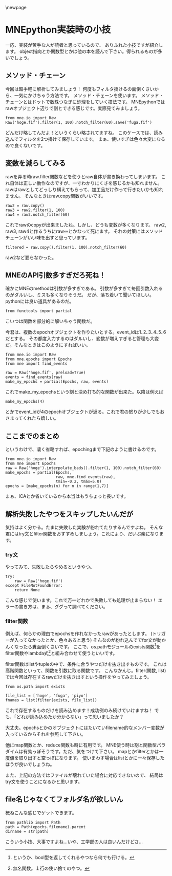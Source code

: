 
\newpage
# MNEpython実装時の小技
一応、実装が苦手な人が読者と思っているので、 ありふれた小技ですが紹介します。
object指向とか関数型とかは他の本を読んで下さい。得られるものが多いでしょう。

## メソッド・チェーン
今回は超手軽に解析してみましょう！
何度もフィルタ掛けるの面倒くさいから、一気にかけちゃう方法です。
メソッド・チェーンを使います。
メソッド・チェーンとはドットで数珠つなぎに処理をしていく技法です。
MNEpythonではrawオブジェクト辺りで割とできる感じです。実際見てみましょう。

```{frame=single}
from mne.io import Raw
Raw('hoge.fif').filter(1, 100).notch_filter(60).save('fuga.fif')
```

どんだけ略してんだよ！というくらい略されてますね。
このケースでは、読み込んでフィルタを2つ掛けて保存しています。
まぁ、使いすぎは色々大変になるので良くないです。

## 変数を減らしてみる
rawを弄る時raw.filter関数などを使うとraw自体が書き換わってしまいます。
これ自体は正しい動作なのですが、一寸わかりにくさを感じるかも知れません。
rawはrawとしてどっしり構えてもらって、加工品だけ作って行きたいかも知れません。
そんなときはraw.copy関数がいいです。

```{frame=single}
raw2 = raw.copy()
raw3 = raw2.filter(1, 100)
raw4 = raw3.notch_filter(60)
```
これでrawのcopyが出来ましたね。しかし、どうも変数が多くなります。
raw2, raw3, raw4と作るうちにraw∞とかなって死にます。
それの対策にはメソッドチェーンがいい味を出すと思っています。

```{frame=single}
filtered = raw.copy().filter(1, 100).notch_filter(60)
```
raw2など要らなかった。

## MNEのAPI引数多すぎだろ死ね！
確かにMNEのmethodは引数が多すぎである。
引数が多すぎて毎回引数入れるのがダルいし、ミスも多くなりそうだ。
だが、落ち着いて聞いてほしい。pythonには良い道具があるのだ。

```{frame=single}
from functools import partial
```
こいつは関数を部分的に解いちゃう関数だ。

今君は、複数のepochオブジェクトを作りたいとする。event_idは1､2､3､4､5､6だとする。
その都度入力するのはダルいし、変数が増えすぎると管理も大変だ。そんなときはこのようにすればいい。

```{frame=single}
from mne.io import Raw
from mne.epochs import Epochs 
from mne import find_events

raw = Raw('hoge.fif', preload=True)
events = find_events(raw)
make_my_epochs = partial(Epochs, raw, events)
```

これでmake_my_epochsという割と決め打ち的な関数が出来た。以降は例えば

```{frame=single}
make_my_epochs(4)
```
とかでevent_idが4のepochオブジェクトが返る。これで君の怒りが少しでもおさまってくれたら嬉しい。

## ここまでのまとめ
というわけで、凄く省略すれば、epochingまで下記のように書けるのです。

```{frame=single}
from mne.io import Raw
from mne import Epochs
raw = Raw('hoge').interpolate_bads().filter(1, 100).notch_filter(60)
make_epochs = partial(Epochs,
                      raw, mne.find_events(raw),
                      tmin=-0.2, tmax=5.0)
epochs = [make_epochs(n) for n in range(1,7)]
```
まぁ、ICAとか省いているから本当はもうちょっと長いです。

## 解析失敗したやつをスキップしたいんだが
気持はよく分かる。たまに失敗した実験が紛れてたりするんですよね。
そんな君にはtry文とfilter関数をおすすめしましょう。これにより、だいぶ楽になります。

### try文
やってみて、失敗したらやめるというやつ。
```{frame=single}
try:
    raw = Raw('hoge.fif')
except FileNotFoundError:
    return None
```
こんな感じで使います。これで万一どれかで失敗しても処理が止まらない！
エラーの書き方は、まぁ、ググって調べてください。

### filter関数
例えば、何らかの理由でepochsを作れなかったrawがあったとします。
(トリガーが入ってなかったとか、色々あると思う)
そんなのが紛れ込んででfor文が動かんくなったら糞面倒くさいです。
ここで、os.pathモジュールのexists関数[^exist]を
filter関数やlambda式[^lambda_stat]と組み合わせて使うといいです。

[^exist]: というか、bool型を返してくれるやつなら何でも行ける。
[^lambda_stat]: 無名関数。１行の使い捨てのやつ。

filter関数はlistやtupleの中で、条件に合うやつだけを抜き出すものです。
これは高階関数といって、関数を引数に取る関数です。
こんなかんじ。filter(関数, list)
では今回は存在するrawだけを抜き出すという操作をやってみましょう。

```{frame=single}
from os.path import exists

file_list = ['hoge', 'fuga', 'piyo']
fnames = list(filter(exists, file_list))
```
これで存在するものだけを読み込めます！成功例のみ続けていけますね！
でも、「どれが読み込めたか分からない」って思いましたか？

大丈夫。epochsとかのオブジェクトにはたいていfilename的なメンバー変数が
入っているからそれを参照して下さい。

他にmap関数とか、reduce関数も時に有用です。
MNE使う時は割と関数型パラダイムは有効っぽそうです。ただ、気をつけて下さい。
mapとかfilterとかは一度値を取り出すと空っぽになります。
使いまわす場合はlistとかに一々保存したほうが良いでしょうね。

また、上記の方法ではファイルが壊れていた場合に対応できないので、
結局はtry文を使うことになるかと思います。

## file名じゃなくてフォルダ名が欲しいん

概ねこんな感じでゲットできます。

```{frame=single}
from pathlib import Path
path = Path(epochs.filename).parent
dirname = str(path)
``` 

こういう小技、大事ですよね...いや、工学部の人は良いんだけどさ...
